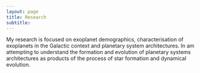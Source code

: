 ```yaml
---
layout: page
title: Research
subtitle: 
---
```


My research is focused on exoplanet demographics, characterisation of exoplanets in the Galactic context and planetary system architectures. In am attempting to understand the formation and evolution of planetary systems architectures as products of the process of star formation and dynamical evolution.
